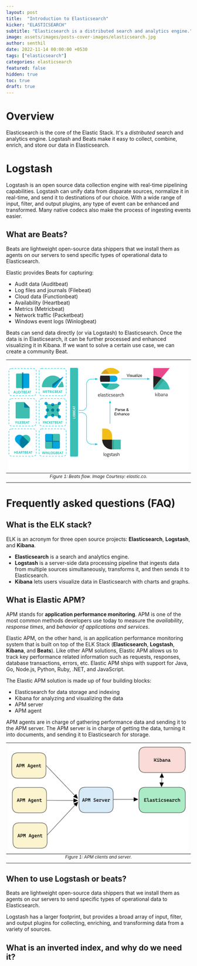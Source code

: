 ```yaml
---
layout: post
title:  "Introduction to Elasticsearch"
kicker: "ELASTICSEARCH"
subtitle: "Elasticsearch is a distributed search and analytics engine."
image: assets/images/posts-cover-images/elasticsearch.jpg
author: senthil
date: 2022-11-14 00:00:00 +0530
tags: ["elasticsearch"]
categories: elasticsearch
featured: false
hidden: true
toc: true
draft: true
---
```


# Overview

Elasticsearch is the core of the Elastic Stack. It's a *distributed* search and analytics engine. Logstash and Beats make it easy to collect, combine, enrich, and store our data in Elasticsearch.

# Logstash

Logstash is an open source data collection engine with real-time pipelining capabilities. Logstash can unify data from disparate sources, normalize it in real-time, and send it to destinations of our choice. With a wide range of input, filter, and output plugins, any type of event can be enhanced and transformed. Many native codecs also make the process of ingesting events easier.


## What are Beats?

Beats are lightweight open-source data shippers that we install them as agents on our servers to send specific types of operational data to Elasticsearch.

Elastic provides Beats for capturing:

- Audit data (Auditbeat)
- Log files and journals (Filebeat)
- Cloud data (Functionbeat)
- Availability (Heartbeat)
- Metrics (Metricbeat)
- Network traffic (Packetbeat)
- Windows event logs (Winlogbeat)

Beats can send data directly (or via Logstash) to Elasticsearch. Once the data is in Elasticsearch, it can be further processed and enhanced visualizing it in Kibana. If we want to solve a certain use case, we can create a community Beat.

|![Beats flow](/assets/images/posts/elastic-beats-flow.png)|
|:-:|
|<sup>*Figure 1: Beats flow. Image Courtesy: elastic.co.*</sup>|<br/><br/> 

# Frequently asked questions (FAQ)

## What is the ELK stack?

ELK is an acronym for three open source projects: **Elasticsearch**, **Logstash**, and **Kibana**. 

- **Elasticsearch** is a search and analytics engine. 
- **Logstash** is a server-side data processing pipeline that ingests data from multiple sources simultaneously, transforms it, and then sends it to Elasticsearch. 
- **Kibana** lets users visualize data in Elasticsearch with charts and graphs.

## What is Elastic APM?

APM stands for **application performance monitoring**. APM is one of the most common methods developers use today to measure the *availability*, *response times*, and *behavior of applications and services*.

Elastic APM, on the other hand, is an application performance monitoring system that is built on top of the ELK Stack (**Elasticsearch**, **Logstash**, **Kibana**, and **Beats**). Like other APM solutions, Elastic APM allows us to track key performance related information such as requests, responses, database transactions, errors, etc. Elastic APM ships with support for Java, Go, Node.js, Python, Ruby, .NET, and JavaScript.

The Elastic APM solution is made up of four building blocks:

- Elasticsearch for data storage and indexing
- Kibana for analyzing and visualizing the data
- APM server
- APM agent

APM agents are in charge of gathering performance data and sending it to the APM server. The APM server is in charge of getting the data, turning it into documents, and sending it to Elasticsearch for storage.

|![APM clients and server](/assets/images/posts/elastic-apm.png)|
|:-:|
|<sup>*Figure 1: APM clients and server.*</sup>|<br/><br/>

## When to use Logstash or beats?

Beats are lightweight open-source data shippers that we install them as agents on our servers to send specific types of operational data to Elasticsearch.

Logstash has a larger footprint, but provides a broad array of input, filter, and output plugins for collecting, enriching, and transforming data from a variety of sources.

## What is an inverted index, and why do we need it?